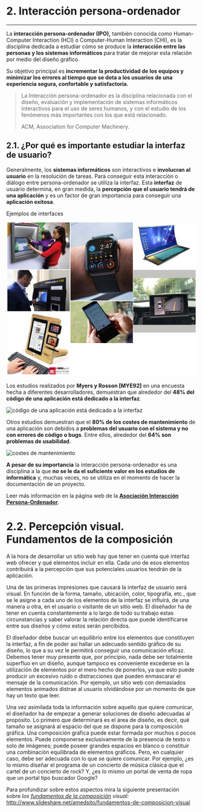 # 2. Interacción persona-ordenador
---------------------------------

La **interacción persona-ordenador (IPO),** también conocida como Human-Computer Interaction (HCI) o Computer-Human Interaction (CHI), es la disciplina dedicada a estudiar cómo se produce la **interacción entre las personas y los sistemas informáticos** para tratar de mejorar esta relación por medio del diseño gráfico.

Su objetivo principal es **incrementar la productividad de los equipos y minimizar los errores al tiempo que se dota a los usuarios de una experiencia segura, confortable y satisfactoria.**

> La Interacción persona-ordenador es la disciplina relacionada con el diseño, evaluación y implementación de sistemas informáticos interactivos para el uso de seres humanos, y con el estudio de los fenómenos más importantes con los que está relacionado.
>
> ACM, Association for Computer Machinery.

## 2.1. ¿Por qué es importante estudiar la interfaz de usuario?

Generalmente, los **sistemas informáticos** son interactivos e **involucran al usuario** en la resolución de tareas. Para conseguir esta interacción o diálogo entre persona-ordenador se utiliza la interfaz. Esta **interfaz** de usuario determina, en gran medida, la **percepción que el usuario tendrá de una aplicación** y es un factor de gran importancia para conseguir una **aplicación exitosa**.

Ejemplos de interfaces

![Tiposde interfaces](img/02_interfaces.png)


Los estudios realizados por **Myers y Rosson [MYE92]** en una encuesta hecha a diferentes desarrolladores, demuestran que alrededor del **48% del código de una aplicación está dedicado a la interfaz**.

![código de una aplicación está dedicado a la interfaz](https://progress-bar.dev/48/)

Otros estudios demuestran que el **80% de los costes de mantenimiento** de una aplicación son debidos a **problemas del usuario con el sistema y no con errores de código o bugs**. Entre ellos, alrededor del **64% son problemas de usabilidad**.

![costes de mantenimiento](https://progress-bar.dev/80/)

**A pesar de su importancia** la interacción persona-ordenador es una disciplina a la que **no se le da el suficiente valor en los estudios de informática** y, muchas veces, no se utiliza en el momento de hacer la documentación de un proyecto.

Leer más información en la página web de la **[Asociación Interacción Persona-Ordenador](https://aipo.es/content/libro-aipo)**.

# 2.2. Percepción visual. Fundamentos de la composición

A la hora de desarrollar un sitio web hay que tener en cuenta qué interfaz web ofrecer y qué elementos incluir en ella. Cada uno de esos elementos contribuirá a la percepción que sus potenciales usuarios tendrán de la aplicación.

Una de las primeras impresiones que causará la interfaz de usuario será visual. En función de la forma, tamaño, ubicación, color, tipografía, etc., que se le asigne a cada uno de los elementos de la interfaz se influirá, de una manera u otra, en el usuario o visitante de un sitio web. El diseñador ha de tener en cuenta constantemente a lo largo de todo su trabajo estas circunstancias y saber valorar la relación directa que puede identificarse entre sus diseños y cómo estos serán percibidos.

El diseñador debe buscar un equilibrio entre los elementos que constituyen la interfaz, a fin de poder así hallar un adecuado sentido gráfico de su diseño, lo que a su vez le permitirá conseguir una comunicación eficaz. Debemos tener muy presente que, por principio, nada debe ser totalmente superfluo en un diseño, aunque tampoco es conveniente excederse en la utilización de elementos por el mero hecho de ponerlos, ya que esto puede producir un excesivo ruido o distracciones que pueden enmascarar el mensaje de la comunicación. Por ejemplo, un sitio web con demasiados elementos animados distrae al usuario olvidándose por un momento de que hay un texto que leer.

Una vez asimilada toda la información sobre aquello que quiere comunicar, el diseñador ha de empezar a generar soluciones de diseño adecuadas al propósito. Lo primero que determinará es el área de diseño, es decir, qué tamaño se asignará al espacio del que se dispone para la composición gráfica. Una composición gráfica puede estar formada por muchos o pocos elementos. Puede componerse exclusivamente de la presencia de texto o solo de imágenes; puede poseer grandes espacios en blanco o constituir una combinación equilibrada de elementos gráficos. Pero, en cualquier caso, debe ser adecuada con lo que se quiere comunicar. Por ejemplo, ¿es lo mismo diseñar el programa de un concierto de música clásica que el cartel de un concierto de rock? Y, ¿es lo mismo un portal de venta de ropa que un portal tipo buscador Google?

Para profundizar sobre estos aspectos mira la siguiente presentación sobre *los [fundamentos de la composición](https://srey.moodlecloud.com/mod/resource/view.php?id=37 "Fundamentos de la composición") visual:*\
<http://www.slideshare.net/amedsito/fundamentos-de-composicion-visual>